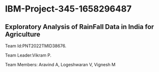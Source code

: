 # IBM-Project-345-1658296487
## Exploratory Analysis of RainFall Data in India for Agriculture


Team Id:PNT2022TMID38676.

Team Leader:Vikram P.

Team Members: Aravind A, Logeshwaran V, Vignesh M
